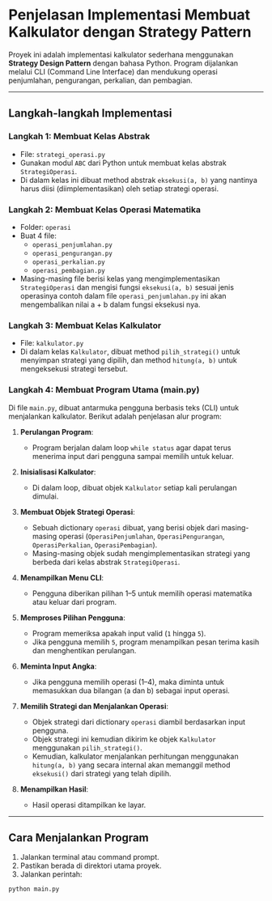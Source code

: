 # Penjelasan Implementasi Membuat Kalkulator dengan Strategy Pattern

Proyek ini adalah implementasi kalkulator sederhana menggunakan **Strategy Design Pattern** dengan bahasa Python. Program dijalankan melalui CLI (Command Line Interface) dan mendukung operasi penjumlahan, pengurangan, perkalian, dan pembagian.

---

## Langkah-langkah Implementasi

### Langkah 1: Membuat Kelas Abstrak

- File: `strategi_operasi.py`
- Gunakan modul `ABC` dari Python untuk membuat kelas abstrak `StrategiOperasi`.
- Di dalam kelas ini dibuat method abstrak `eksekusi(a, b)` yang nantinya harus diisi (diimplementasikan) oleh setiap strategi operasi.

### Langkah 2: Membuat Kelas Operasi Matematika

- Folder: `operasi`
- Buat 4 file:
  - `operasi_penjumlahan.py`
  - `operasi_pengurangan.py`
  - `operasi_perkalian.py`
  - `operasi_pembagian.py`
- Masing-masing file berisi kelas yang mengimplementasikan `StrategiOperasi` dan mengisi fungsi `eksekusi(a, b)` sesuai jenis operasinya contoh dalam file `operasi_penjumlahan.py` ini akan mengembalikan nilai a + b dalam fungsi eksekusi nya.

### Langkah 3: Membuat Kelas Kalkulator

- File: `kalkulator.py`
- Di dalam kelas `Kalkulator`, dibuat method `pilih_strategi()` untuk menyimpan strategi yang dipilih, dan method `hitung(a, b)` untuk mengeksekusi strategi tersebut.

### Langkah 4: Membuat Program Utama (main.py)

Di file `main.py`, dibuat antarmuka pengguna berbasis teks (CLI) untuk menjalankan kalkulator. Berikut adalah penjelasan alur program:

1. **Perulangan Program**:

   - Program berjalan dalam loop `while status` agar dapat terus menerima input dari pengguna sampai memilih untuk keluar.

2. **Inisialisasi Kalkulator**:

   - Di dalam loop, dibuat objek `Kalkulator` setiap kali perulangan dimulai.

3. **Membuat Objek Strategi Operasi**:

   - Sebuah dictionary `operasi` dibuat, yang berisi objek dari masing-masing operasi (`OperasiPenjumlahan`, `OperasiPengurangan`, `OperasiPerkalian`, `OperasiPembagian`).
   - Masing-masing objek sudah mengimplementasikan strategi yang berbeda dari kelas abstrak `StrategiOperasi`.

4. **Menampilkan Menu CLI**:

   - Pengguna diberikan pilihan 1–5 untuk memilih operasi matematika atau keluar dari program.

5. **Memproses Pilihan Pengguna**:

   - Program memeriksa apakah input valid (`1` hingga `5`).
   - Jika pengguna memilih `5`, program menampilkan pesan terima kasih dan menghentikan perulangan.

6. **Meminta Input Angka**:

   - Jika pengguna memilih operasi (1–4), maka diminta untuk memasukkan dua bilangan (a dan b) sebagai input operasi.

7. **Memilih Strategi dan Menjalankan Operasi**:

   - Objek strategi dari dictionary `operasi` diambil berdasarkan input pengguna.
   - Objek strategi ini kemudian dikirim ke objek `Kalkulator` menggunakan `pilih_strategi()`.
   - Kemudian, kalkulator menjalankan perhitungan menggunakan `hitung(a, b)` yang secara internal akan memanggil method `eksekusi()` dari strategi yang telah dipilih.

8. **Menampilkan Hasil**:
   - Hasil operasi ditampilkan ke layar.

---

## Cara Menjalankan Program

1. Jalankan terminal atau command prompt.
2. Pastikan berada di direktori utama proyek.
3. Jalankan perintah:

```bash
python main.py
```
